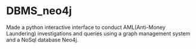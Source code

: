 # DBMS_neo4j
Made a python interactive interface to conduct AML(Anti-Money Laundering) investigations and queries using a graph management system and
a NoSql database Neo4j.
